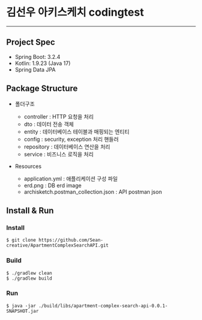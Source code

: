 
# 김선우 아키스케치 codingtest
-- --
## Project Spec
- Spring Boot: 3.2.4
- Kotlin: 1.9.23 (Java 17)
- Spring Data JPA

## Package Structure
- 폴더구조
    - controller : HTTP 요청을 처리
    - dto : 데이터 전송 객체
    - entity : 데이터베이스 테이블과 매핑되는 엔티티
    - config : security, exception 처리 핸들러
    - repository : 데이터베이스 연산을 처리
    - service : 비즈니스 로직을 처리

- Resources
  - application.yml : 애플리케이션 구성 파일 
  - erd.png : DB erd image
  - archisketch.postman_collection.json : API postman json
 

## Install & Run
### Install
```
$ git clone https://github.com/Sean-creative/ApartmentComplexSearchAPI.git
```
### Build
```
$ ./gradlew clean
$ ./gradlew build 
```

### Run
```
$ java -jar ./build/libs/apartment-complex-search-api-0.0.1-SNAPSHOT.jar
```
